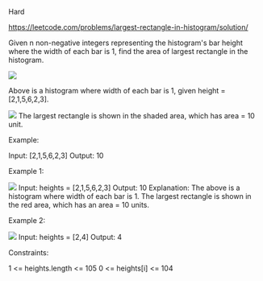 Hard

https://leetcode.com/problems/largest-rectangle-in-histogram/solution/

Given n non-negative integers representing the histogram's bar height where the width of each bar is 1, find the area of largest rectangle in the histogram.


![](https://assets.leetcode.com/uploads/2018/10/12/histogram.png)

Above is a histogram where width of each bar is 1, given height = [2,1,5,6,2,3].

 

![](https://assets.leetcode.com/uploads/2018/10/12/histogram_area.png)
The largest rectangle is shown in the shaded area, which has area = 10 unit.

 

Example:

Input: [2,1,5,6,2,3]
Output: 10
 

Example 1:

![](https://assets.leetcode.com/uploads/2021/01/04/histogram.jpg)
Input: heights = [2,1,5,6,2,3]
Output: 10
Explanation: The above is a histogram where width of each bar is 1.
The largest rectangle is shown in the red area, which has an area = 10 units.

Example 2:

![](https://assets.leetcode.com/uploads/2021/01/04/histogram-1.jpg)
Input: heights = [2,4]
Output: 4
 

Constraints:

1 <= heights.length <= 105
0 <= heights[i] <= 104
